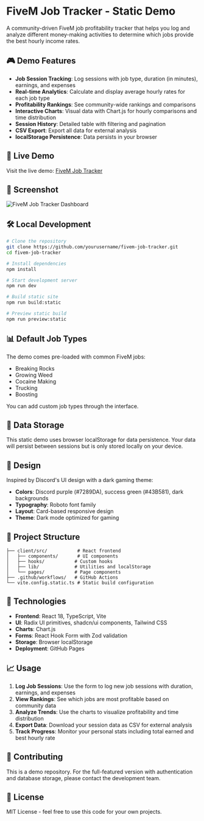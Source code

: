 # FiveM Job Tracker - Static Demo

A community-driven FiveM job profitability tracker that helps you log and analyze different money-making activities to determine which jobs provide the best hourly income rates.

## 🎮 Demo Features

- **Job Session Tracking**: Log sessions with job type, duration (in minutes), earnings, and expenses
- **Real-time Analytics**: Calculate and display average hourly rates for each job type
- **Profitability Rankings**: See community-wide rankings and comparisons
- **Interactive Charts**: Visual data with Chart.js for hourly comparisons and time distribution
- **Session History**: Detailed table with filtering and pagination
- **CSV Export**: Export all data for external analysis
- **localStorage Persistence**: Data persists in your browser

## 🚀 Live Demo

Visit the live demo: [FiveM Job Tracker](https://yourusername.github.io/fivem-job-tracker/)

## 📱 Screenshot

![FiveM Job Tracker Dashboard](screenshot.png)

## 🛠️ Local Development

```bash
# Clone the repository
git clone https://github.com/yourusername/fivem-job-tracker.git
cd fivem-job-tracker

# Install dependencies
npm install

# Start development server
npm run dev

# Build static site
npm run build:static

# Preview static build
npm run preview:static
```

## 📊 Default Job Types

The demo comes pre-loaded with common FiveM jobs:
- Breaking Rocks
- Growing Weed
- Cocaine Making
- Trucking
- Boosting

You can add custom job types through the interface.

## 💾 Data Storage

This static demo uses browser localStorage for data persistence. Your data will persist between sessions but is only stored locally on your device.

## 🎨 Design

Inspired by Discord's UI design with a dark gaming theme:
- **Colors**: Discord purple (#7289DA), success green (#43B581), dark backgrounds
- **Typography**: Roboto font family
- **Layout**: Card-based responsive design
- **Theme**: Dark mode optimized for gaming

## 📁 Project Structure

```
├── client/src/           # React frontend
│   ├── components/       # UI components
│   ├── hooks/           # Custom hooks
│   ├── lib/             # Utilities and localStorage
│   └── pages/           # Page components
├── .github/workflows/   # GitHub Actions
└── vite.config.static.ts # Static build configuration
```

## 🔧 Technologies

- **Frontend**: React 18, TypeScript, Vite
- **UI**: Radix UI primitives, shadcn/ui components, Tailwind CSS
- **Charts**: Chart.js
- **Forms**: React Hook Form with Zod validation
- **Storage**: Browser localStorage
- **Deployment**: GitHub Pages

## 📈 Usage

1. **Log Job Sessions**: Use the form to log new job sessions with duration, earnings, and expenses
2. **View Rankings**: See which jobs are most profitable based on community data
3. **Analyze Trends**: Use the charts to visualize profitability and time distribution
4. **Export Data**: Download your session data as CSV for external analysis
5. **Track Progress**: Monitor your personal stats including total earned and best hourly rate

## 🤝 Contributing

This is a demo repository. For the full-featured version with authentication and database storage, please contact the development team.

## 📄 License

MIT License - feel free to use this code for your own projects.